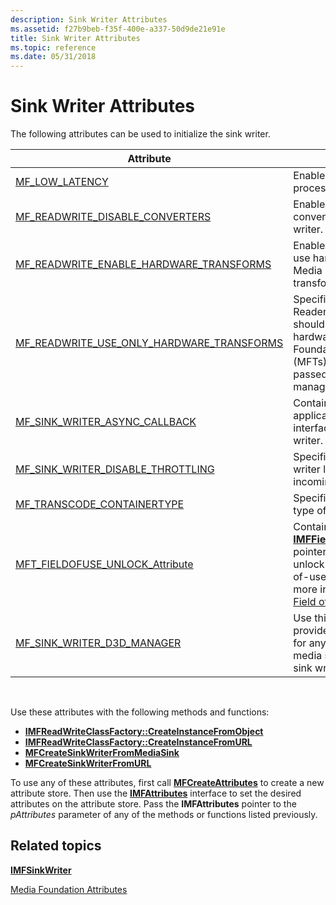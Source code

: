 ```yaml
---
description: Sink Writer Attributes
ms.assetid: f27b9beb-f35f-400e-a337-50d9de21e91e
title: Sink Writer Attributes
ms.topic: reference
ms.date: 05/31/2018
---
```


# Sink Writer Attributes

The following attributes can be used to initialize the sink writer.



| Attribute                                                                                  | Description                                                                                                                                                                                                                        |
|--------------------------------------------------------------------------------------------|------------------------------------------------------------------------------------------------------------------------------------------------------------------------------------------------------------------------------------|
| [MF\_LOW\_LATENCY](mf-low-latency.md)                                                     | Enables low-latency processing.                                                                                                                                                                                                    |
| [MF\_READWRITE\_DISABLE\_CONVERTERS](mf-readwrite-disable-converters.md)                  | Enables or disables format conversions by the sink writer.                                                                                                                                                                         |
| [MF\_READWRITE\_ENABLE\_HARDWARE\_TRANSFORMS](mf-readwrite-enable-hardware-transforms.md) | Enables the sink writer to use hardware-based Media Foundation transforms (MFTs).                                                                                                                                                  |
| [MF\_READWRITE\_USE\_ONLY\_HARDWARE\_TRANSFORMS](mf-readwrite-use-only-hardware-transforms.md) | Specifies that the Source Reader or Sink Writer should load only hardware-based Media Foundation transforms (MFTs) that match the passed-in D3D device manager.                                                         |
| [MF\_SINK\_WRITER\_ASYNC\_CALLBACK](mf-sink-writer-async-callback.md)                     | Contains a pointer to the application's callback interface for the sink writer.                                                                                                                                                    |
| [MF\_SINK\_WRITER\_DISABLE\_THROTTLING](mf-sink-writer-disable-throttling.md)             | Specifies whether the sink writer limits the rate of incoming data.                                                                                                                                                                |
| [MF\_TRANSCODE\_CONTAINERTYPE](mf-transcode-containertype.md)                             | Specifies the container type of the output file.                                                                                                                                                                                   |
| [MFT\_FIELDOFUSE\_UNLOCK\_Attribute](mft-fieldofuse-unlock-attribute.md)                  | Contains an [**IMFFieldOfUseMFTUnlock**](/windows/desktop/api/mfidl/nn-mfidl-imffieldofusemftunlock) pointer, which is used to unlock an MFT with field-of-use restrictions. For more information, see [Field of Use Restrictions](field-of-use-restrictions.md). |
| [MF\_SINK\_WRITER\_D3D\_MANAGER](mf-sink-writer-d3d-manager.md)                           | Use this attribute to provide a Direct3D device for any video encoders or media sinks loaded by the sink writer.                                                                                                                   |



 

Use these attributes with the following methods and functions:

-   [**IMFReadWriteClassFactory::CreateInstanceFromObject**](/windows/desktop/api/mfreadwrite/nf-mfreadwrite-imfreadwriteclassfactory-createinstancefromobject)
-   [**IMFReadWriteClassFactory::CreateInstanceFromURL**](/windows/desktop/api/mfreadwrite/nf-mfreadwrite-imfreadwriteclassfactory-createinstancefromurl)
-   [**MFCreateSinkWriterFromMediaSink**](/windows/desktop/api/mfreadwrite/nf-mfreadwrite-mfcreatesinkwriterfrommediasink)
-   [**MFCreateSinkWriterFromURL**](/windows/desktop/api/mfreadwrite/nf-mfreadwrite-mfcreatesinkwriterfromurl)

To use any of these attributes, first call [**MFCreateAttributes**](/windows/desktop/api/mfapi/nf-mfapi-mfcreateattributes) to create a new attribute store. Then use the [**IMFAttributes**](/windows/desktop/api/mfobjects/nn-mfobjects-imfattributes) interface to set the desired attributes on the attribute store. Pass the **IMFAttributes** pointer to the *pAttributes* parameter of any of the methods or functions listed previously.

## Related topics

<dl> <dt>

[**IMFSinkWriter**](/windows/desktop/api/mfreadwrite/nn-mfreadwrite-imfsinkwriter)
</dt> <dt>

[Media Foundation Attributes](media-foundation-attributes.md)
</dt> </dl>

 

 



